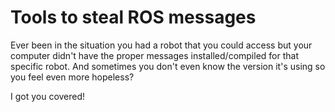 # Tools to steal ROS messages
Ever been in the situation you had a robot that you could access but
your computer didn't have the proper messages installed/compiled for that specific robot. And sometimes you don't even know the version it's using
so you feel even more hopeless?

I got you covered!

